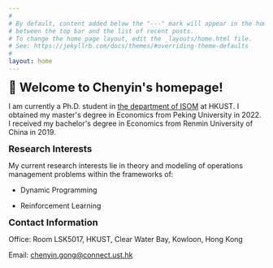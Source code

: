 ```yaml
---
#
# By default, content added below the "---" mark will appear in the home page
# between the top bar and the list of recent posts.
# To change the home page layout, edit the _layouts/home.html file.
# See: https://jekyllrb.com/docs/themes/#overriding-theme-defaults
#
layout: home
---
```

**<font size=5>:wave: Welcome to Chenyin's homepage!</font>**

I am currently a Ph.D. student in [the department of ISOM](https://isom.hkust.edu.hk/) at HKUST. I obtained my master's degree in Economics from Peking University in 2022. I received my bachelor's degree in Economics from Renmin University of China in 2019.

**<font size=4>Research Interests</font>**

My current research interests lie in theory and modeling of operations management problems within the frameworks of:

  * Dynamic Programming

  * Reinforcement Learning

**<font size=4>Contact Information</font>**

Office:
    Room LSK5017, HKUST, Clear Water Bay, Kowloon, Hong Kong

Email: 
    [chenyin.gong@connect.ust.hk](mailto:chenyin.gong@connect.ust.hk)